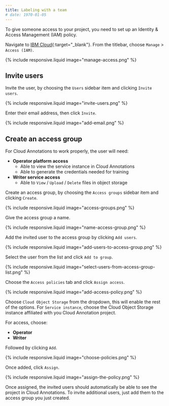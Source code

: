 ```yaml
---
title: Labeling with a team
# date: 1970-01-05
---
```


To give someone access to your project, you need to set up an Identity & Access Management (IAM) policy.

Navigate to [IBM Cloud](https://ibm.biz/cloud-annotations-dashboard){:target="\_blank"}.
From the titlebar, choose `Manage` > `Access (IAM)`.

{% include responsive.liquid image="manage-access.png" %}

## Invite users

Invite the user, by choosing the `Users` sidebar item and clicking `Invite users`.

{% include responsive.liquid image="invite-users.png" %}

Enter their email address, then click `Invite`.

{% include responsive.liquid image="add-email.png" %}

## Create an access group

For Cloud Annotations to work properly, the user will need:

- **Operator platform access**
  - Able to view the service instance in Cloud Annotations
  - Able to generate the credentials needed for training
- **Writer service access**
  - Able to `View` / `Upload` / `Delete` files in object storage

Create an access group, by choosing the `Access groups` sidebar item and clicking `Create`.

{% include responsive.liquid image="access-groups.png" %}

Give the access group a name.

{% include responsive.liquid image="name-access-group.png" %}

Add the invited user to the access group by clicking `Add users`.

{% include responsive.liquid image="add-users-to-access-group.png" %}

Select the user from the list and click `Add to group`.

{% include responsive.liquid image="select-users-from-access-group-list.png" %}

Choose the `Access policies` tab and click `Assign access`.

{% include responsive.liquid image="add-access-policy.png" %}

Choose `Cloud Object Storage` from the dropdown, this will enable the rest of the options.
For `Service instance`, choose the Cloud Object Storage instance affiliated with you Cloud Annotation project.

For access, choose:

- **Operator**
- **Writer**

Followed by clicking `Add`.

{% include responsive.liquid image="choose-policies.png" %}

Once added, click `Assign`.

{% include responsive.liquid image="assign-the-policy.png" %}

Once assigned, the invited users should automatically be able to see the project in Cloud Annotations. To invite additional users, just add them to the access group you just created.
